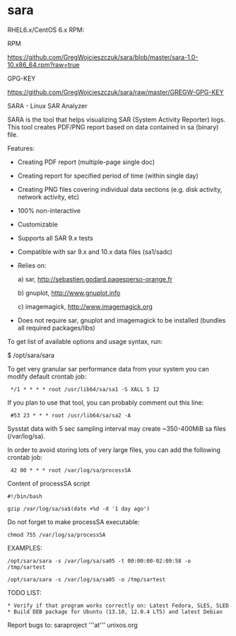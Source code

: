 sara
====

RHEL6.x/CentOS 6.x RPM:

RPM

https://github.com/GregWojcieszczuk/sara/blob/master/sara-1.0-10.x86_64.rpm?raw=true

GPG-KEY

https://github.com/GregWojcieszczuk/sara/raw/master/GREGW-GPG-KEY

SARA - Linux SAR Analyzer

SARA is the tool that helps visualizing SAR (System Activity Reporter) logs.
This tool creates PDF/PNG report based on data contained in sa (binary) file.

Features:
  * Creating PDF report (multiple-page single doc)
  * Creating report for specified period of time (within single day)
  * Creating PNG files covering individual data sections (e.g. disk activity, network activity, etc)
  * 100% non-interactive
  * Customizable
  * Supports all SAR 9.x tests
  * Compatible with sar 9.x and 10.x data files (sa1/sadc)
  * Relies on:

     a) sar, http://sebastien.godard.pagesperso-orange.fr

     b) gnuplot, http://www.gnuplot.info

     c) imagemagick, http://www.imagemagick.org
     

  * Does not require sar, gnuplot and imagemagick to be installed (bundles all required packages/libs)


To get list of available options and usage syntax, run:

$ /opt/sara/sara

To get very granular sar performance data from your system you can modify default crontab job:

     */1 * * * * root /usr/lib64/sa/sa1 -S XALL 5 12

If you plan to use that tool, you can probably comment out this line:

     #53 23 * * * root /usr/lib64/sa/sa2 -A

Sysstat data with 5 sec sampling interval may create ~350-400MiB sa files (/var/log/sa).

In order to avoid storing lots of very large files, you can add the following crontab job:

     42 00 * * * root /var/log/sa/processSA

Content of processSA script

    #!/bin/bash

    gzip /var/log/sa/sa$(date +%d -d '1 day ago')


Do not forget to make processSA executable:

    chmod 755 /var/log/sa/processSA


EXAMPLES:
    
    /opt/sara/sara -s /var/log/sa/sa05 -t 00:00:00-02:09:58 -o /tmp/sartest

    /opt/sara/sara -s /var/log/sa/sa05 -o /tmp/sartest

TODO LIST:

    * Verify if that program works correctly on: Latest Fedora, SLES, SLED
    * Build DEB package for Ubuntu (13.10, 12.0.4 LTS) and latest Debian

Report bugs to: saraproject '''at''' unixos.org
